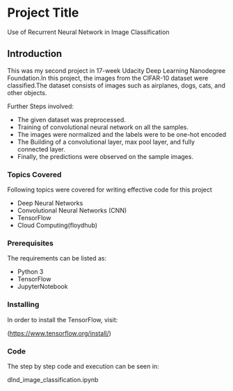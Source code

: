 # Project Title

Use of Recurrent Neural Network in Image Classification


## Introduction
This was my second project in 17-week Udacity Deep Learning Nanodegree Foundation.In this project, the images from the CIFAR-10 dataset were classified.The dataset consists of images such as airplanes, dogs, cats, and other objects.

Further Steps involved:

- The given dataset was preprocessed.
- Training of convolutional neural network on all the samples.
- The images were normalized and the labels were to be one-hot encoded
- The Building of a convolutional layer, max pool layer, and fully connected layer.
- Finally, the predictions were observed on the sample images.

### Topics Covered

Following topics were covered for writing effective code for this project
- Deep Neural Networks
- Convolutional Neural Networks (CNN)
- TensorFlow
- Cloud Computing(floydhub)


### Prerequisites

The requirements can be listed as:
- Python 3
- TensorFlow
- JupyterNotebook

### Installing

In order to install the TensorFlow, visit:

(https://www.tensorflow.org/install/)

### Code

The step by step code and execution can be seen in:

dlnd_image_classification.ipynb




